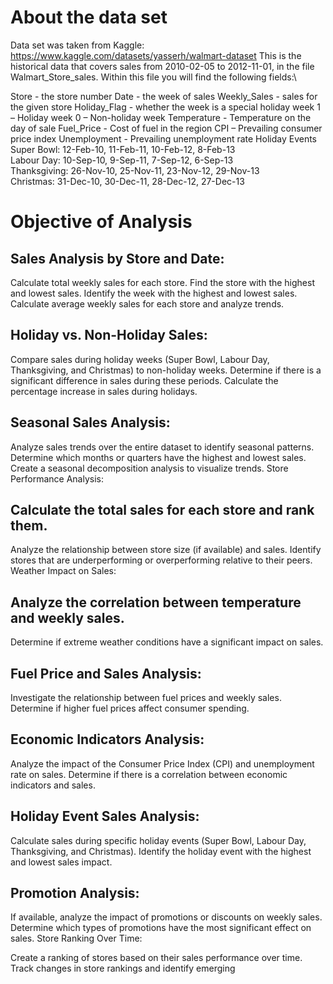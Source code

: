 # About the data set
Data set was taken from Kaggle: https://www.kaggle.com/datasets/yasserh/walmart-dataset
This is the historical data that covers sales from 2010-02-05 to 2012-11-01, in the file Walmart_Store_sales. Within this file you will find the following fields:\

Store - the store number
Date - the week of sales
Weekly_Sales - sales for the given store
Holiday_Flag - whether the week is a special holiday week 1 – Holiday week 0 – Non-holiday week
Temperature - Temperature on the day of sale
Fuel_Price - Cost of fuel in the region
CPI – Prevailing consumer price index
Unemployment - Prevailing unemployment rate
Holiday Events\
Super Bowl: 12-Feb-10, 11-Feb-11, 10-Feb-12, 8-Feb-13\
Labour Day: 10-Sep-10, 9-Sep-11, 7-Sep-12, 6-Sep-13\
Thanksgiving: 26-Nov-10, 25-Nov-11, 23-Nov-12, 29-Nov-13\
Christmas: 31-Dec-10, 30-Dec-11, 28-Dec-12, 27-Dec-13

# Objective of Analysis

## Sales Analysis by Store and Date:

Calculate total weekly sales for each store.
Find the store with the highest and lowest sales.
Identify the week with the highest and lowest sales.
Calculate average weekly sales for each store and analyze trends.

## Holiday vs. Non-Holiday Sales:

Compare sales during holiday weeks (Super Bowl, Labour Day, Thanksgiving, and Christmas) to non-holiday weeks.
Determine if there is a significant difference in sales during these periods.
Calculate the percentage increase in sales during holidays.

## Seasonal Sales Analysis:

Analyze sales trends over the entire dataset to identify seasonal patterns.
Determine which months or quarters have the highest and lowest sales.
Create a seasonal decomposition analysis to visualize trends.
Store Performance Analysis:

## Calculate the total sales for each store and rank them.
Analyze the relationship between store size (if available) and sales.
Identify stores that are underperforming or overperforming relative to their peers.
Weather Impact on Sales:

## Analyze the correlation between temperature and weekly sales.
Determine if extreme weather conditions have a significant impact on sales.

## Fuel Price and Sales Analysis:

Investigate the relationship between fuel prices and weekly sales.
Determine if higher fuel prices affect consumer spending.

## Economic Indicators Analysis:

Analyze the impact of the Consumer Price Index (CPI) and unemployment rate on sales.
Determine if there is a correlation between economic indicators and sales.

## Holiday Event Sales Analysis:

Calculate sales during specific holiday events (Super Bowl, Labour Day, Thanksgiving, and Christmas).
Identify the holiday event with the highest and lowest sales impact.

## Promotion Analysis:

If available, analyze the impact of promotions or discounts on weekly sales.
Determine which types of promotions have the most significant effect on sales.
Store Ranking Over Time:

Create a ranking of stores based on their sales performance over time.
Track changes in store rankings and identify emerging
